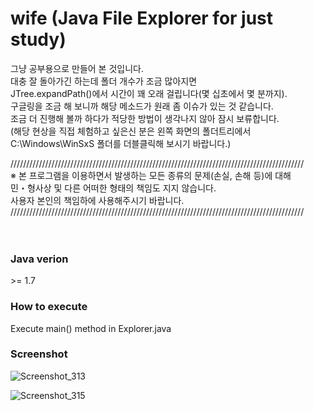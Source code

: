 # wife (Java File Explorer for just study)

그냥 공부용으로 만들어 본 것입니다.\
대충 잘 돌아가긴 하는데 폴더 개수가 조금 많아지면\
JTree.expandPath()에서 시간이 꽤 오래 걸립니다(몇 십초에서 몇 분까지).\
구글링을 조금 해 보니까 해당 메소드가 원래 좀 이슈가 있는 것 같습니다.\
조금 더 진행해 볼까 하다가 적당한 방법이 생각나지 않아 잠시 보류합니다.\
(해당 현상을 직접 체험하고 싶은신 분은 왼쪽 화면의 폴더트리에서\
 C:\Windows\WinSxS 폴더를 더블클릭해 보시기 바랍니다.)


///////////////////////////////////////////////////////////////////////////////////////////// \
※ 본 프로그램을 이용하면서 발생하는 모든 종류의 문제(손실, 손해 등)에 대해\
   민・형사상 및 다른 어떠한 형태의 책임도 지지 않습니다. \
   사용자 본인의 책임하에 사용해주시기 바랍니다. \
///////////////////////////////////////////////////////////////////////////////////////////// \
<br/>
<br/>
### Java verion
\>= 1.7

### How to execute
Execute main() method in Explorer.java


### Screenshot
![Screenshot_313](https://user-images.githubusercontent.com/62123104/225788685-9082c184-6df5-4193-a103-873e5ef58eda.png)



![Screenshot_315](https://user-images.githubusercontent.com/62123104/225788710-92df163a-9906-4a03-bbc7-c02a3af44c2b.png)
